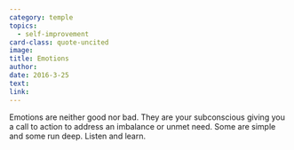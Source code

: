 ```yaml
---
category: temple
topics:
  - self-improvement
card-class: quote-uncited
image:
title: Emotions
author:
date: 2016-3-25
text:  
link:
---
```

Emotions are neither good nor bad. They are your subconscious giving you a call to action to address an imbalance or unmet need. Some are simple and some run deep. Listen and learn.
